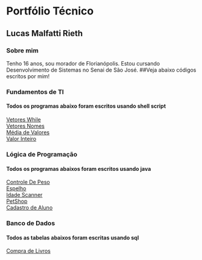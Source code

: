  # Portfólio Técnico 
## Lucas Malfatti Rieth 
### Sobre mim
Tenho 16 anos, sou morador de Florianópolis. Estou cursando Desenvolvimento de Sistemas no Senai de São José.
##Veja abaixo códigos escritos por mim!
### Fundamentos de TI
#### Todos os programas abaixo foram escritos usando shell script
[Vetores While](FundamentosTI/exemplos/VetoresWhile.sh) <br>
[Vetores Nomes](FundamentosTI/exemplos/Vetores_nomes.sh) <br>
[Média de Valores](FundamentosTI/exemplos/médiadevalores.sh) <br>
[Valor Inteiro](FundamentosTI/exemplos/valorinteiro.sh) <br>


### Lógica de Programação
#### Todos os programas abaixos foram escritos usando java
[Controle De Peso](LógicaDeProgramação/controleDePeso.java) <br>
[Espelho](LógicaDeProgramação/espelho.java) <br>
[Idade Scanner](LógicaDeProgramação/idadeScanner.java) <br>
[PetShop](FundamentosTI/exemplos/PetShop) <br>
<a href="https://github.com/lucasmalfatti/portfolioTecnico2A/tree/main/L%C3%B3gicaDePrograma%C3%A7%C3%A3o/CadastraAluno">Cadastro de Aluno</a>


### Banco de Dados
#### Todos as tabelas abaixos foram escritas usando sql
[Compra de Livros](FundamentoDeBD/compraDeLivros.sql) <br>



